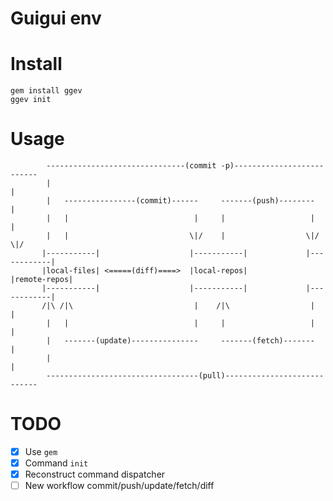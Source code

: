 Guigui env
=================

# Install

```
gem install ggev
ggev init
```

# Usage


```
        -------------------------------(commit -p)--------------------------
        |                                                                  |
        |   ----------------(commit)------     -------(push)--------       |
        |   |                            |     |                   |       |
        |   |                           \|/    |                  \|/     \|/
       |-----------|                    |-----------|             |------------|
       |local-files| <=====(diff)====>  |local-repos|             |remote-repos|
       |-----------|                    |-----------|             |------------|
       /|\ /|\                           |    /|\                  |       |
        |   |                            |     |                   |       |
        |   -------(update)---------------     -------(fetch)-------       |
        |                                                                  |
        ----------------------------------(pull)----------------------------
```

# TODO

- [X] Use `gem`
- [X] Command `init`
- [X] Reconstruct command dispatcher
- [ ] New workflow commit/push/update/fetch/diff
